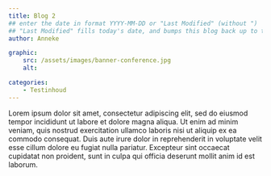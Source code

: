```yaml
---
title: Blog 2
## enter the date in format YYYY-MM-DD or "Last Modified" (without ")
## "Last Modified" fills today's date, and bumps this blog back up to the top
author: Anneke

graphic:
    src: /assets/images/banner-conference.jpg
    alt:

categories:
    - Testinhoud
---
```


Lorem ipsum dolor sit amet, consectetur adipiscing elit, sed do eiusmod tempor incididunt ut labore et dolore magna aliqua. Ut enim ad minim veniam, quis nostrud exercitation ullamco laboris nisi ut aliquip ex ea commodo consequat. Duis aute irure dolor in reprehenderit in voluptate velit esse cillum dolore eu fugiat nulla pariatur. Excepteur sint occaecat cupidatat non proident, sunt in culpa qui officia deserunt mollit anim id est laborum.
